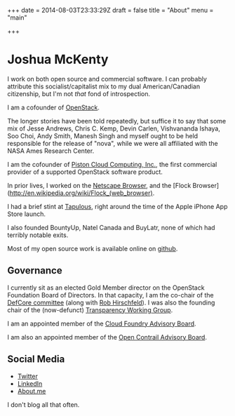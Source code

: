 +++
date = 2014-08-03T23:33:29Z
draft = false
title = "About"
menu = "main"

+++

# Joshua McKenty

I work on both open source and commercial software. I can probably attribute
this socialist/capitalist mix to my dual American/Canadian citizenship,
but I'm not *that* fond of introspection.

I am a cofounder of [OpenStack](http://www.openstack.org).

The longer stories have been told repeatedly, but suffice it to say that some mix
of Jesse Andrews, Chris C. Kemp, Devin Carlen, Vishvananda Ishaya, Soo Choi,
Andy Smith, Manesh Singh and myself ought to be held responsible for the release of
"nova", while we were all affiliated with the NASA Ames Research Center.

I am the cofounder of [Piston Cloud Computing, Inc.](http://www.pistoncloud.com),
the first commercial provider of a supported OpenStack software product.

In prior lives, I worked on the [Netscape Browser](http://sillydog.org/narchive/ns8.php),
and the [Flock Browser](http://en.wikipedia.org/wiki/Flock_(web_browser).

I had a brief stint at [Tapulous](http://en.wikipedia.org/wiki/Tapulous),
right around the time of the Apple iPhone App Store launch.

I also founded BountyUp, Natel Canada and BuyLatr, none of which had terribly notable exits.

Most of my open source work is available online on [github](http://github.com/joshuamckenty).

## Governance

I currently sit as an elected Gold Member director on the OpenStack Foundation
Board of Directors. In that capacity, I am the co-chair of the
[DefCore committee](https://wiki.openstack.org/wiki/Governance/DefCoreCommittee)
 (along with [Rob Hirschfeld](http://robhirschfeld.com/)). I was also the founding chair of the (now-defunct)
 [Transparency Working Group](https://wiki.openstack.org/wiki/Governance/Foundation/TransparencyCommittee).

I am an appointed member of the
[Cloud Foundry Advisory Board](http://cloudfoundry.org/about/index.html).

I am also an appointed member of the
[Open Contrail Advisory Board](http://opencontrail.org/opencontrail-advisory-board/).

## Social Media

 - [Twitter](https://twitter.com/jmckenty)
 - [LinkedIn](https://www.linkedin.com/in/joshuamckenty)
 - [About.me](http://about.me/jmckenty)

I don't blog all that often.
